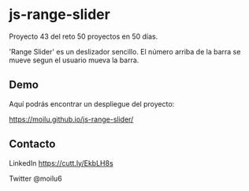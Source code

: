# js-range-slider

Proyecto 43 del reto 50 proyectos en 50 días.

'Range Slider' es un deslizador sencillo. El número arriba de la barra se mueve segun el usuario mueva la barra.

## Demo

Aquí podrás encontrar un despliegue del proyecto:

https://moilu.github.io/js-range-slider/

## Contacto 

LinkedIn https://cutt.ly/EkbLH8s

Twitter @moilu6
